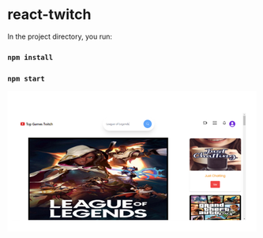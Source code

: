 # react-twitch

In the project directory, you run:

### `npm install`
### `npm start`

<div align="center">
    <img src="/img/screenshot.png" width="800px"</img> 
</div>
